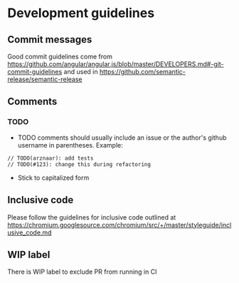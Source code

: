 # Development guidelines

## Commit messages

Good commit guidelines come from https://github.com/angular/angular.js/blob/master/DEVELOPERS.md#-git-commit-guidelines
and used in https://github.com/semantic-release/semantic-release

## Comments

### TODO

- TODO comments should usually include an issue or the author's github username in parentheses. Example:
```
// TODO(arznaar): add tests
// TODO(#123): change this during refactoring
```

- Stick to capitalized form

## Inclusive code

Please follow the guidelines for inclusive code outlined at 
https://chromium.googlesource.com/chromium/src/+/master/styleguide/inclusive_code.md

## WIP label

There is WIP label to exclude PR from running in CI

